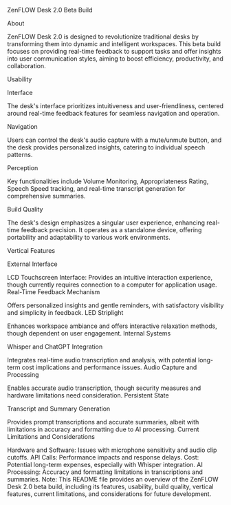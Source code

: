 ZenFLOW Desk 2.0 Beta Build

About

ZenFLOW Desk 2.0 is designed to revolutionize traditional desks by transforming them into dynamic and intelligent workspaces. This beta build focuses on providing real-time feedback to support tasks and offer insights into user communication styles, aiming to boost efficiency, productivity, and collaboration.

Usability

Interface

The desk's interface prioritizes intuitiveness and user-friendliness, centered around real-time feedback features for seamless navigation and operation.

Navigation

Users can control the desk's audio capture with a mute/unmute button, and the desk provides personalized insights, catering to individual speech patterns.

Perception

Key functionalities include Volume Monitoring, Appropriateness Rating, Speech Speed tracking, and real-time transcript generation for comprehensive summaries.

Build Quality

The desk's design emphasizes a singular user experience, enhancing real-time feedback precision. It operates as a standalone device, offering portability and adaptability to various work environments.

Vertical Features

External Interface

LCD Touchscreen Interface: Provides an intuitive interaction experience, though currently requires connection to a computer for application usage.
Real-Time Feedback Mechanism

Offers personalized insights and gentle reminders, with satisfactory visibility and simplicity in feedback.
LED Striplight

Enhances workspace ambiance and offers interactive relaxation methods, though dependent on user engagement.
Internal Systems

Whisper and ChatGPT Integration

Integrates real-time audio transcription and analysis, with potential long-term cost implications and performance issues.
Audio Capture and Processing

Enables accurate audio transcription, though security measures and hardware limitations need consideration.
Persistent State

Transcript and Summary Generation

Provides prompt transcriptions and accurate summaries, albeit with limitations in accuracy and formatting due to AI processing.
Current Limitations and Considerations

Hardware and Software: Issues with microphone sensitivity and audio clip cutoffs.
API Calls: Performance impacts and response delays.
Cost: Potential long-term expenses, especially with Whisper integration.
AI Processing: Accuracy and formatting limitations in transcriptions and summaries.
Note: This README file provides an overview of the ZenFLOW Desk 2.0 beta build, including its features, usability, build quality, vertical features, current limitations, and considerations for future development.
